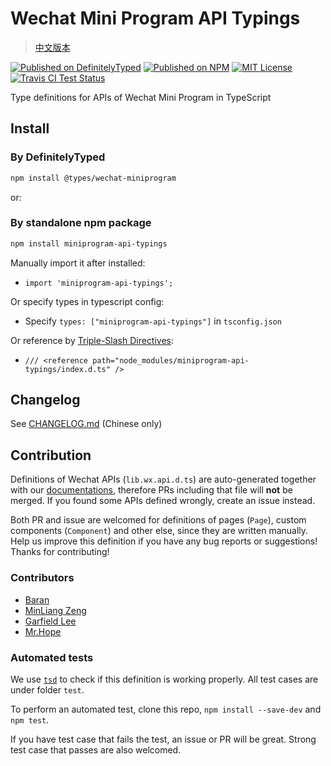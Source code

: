# Wechat Mini Program API Typings

> [中文版本](./README.md)

[![Published on DefinitelyTyped](https://img.shields.io/npm/v/@types/wechat-miniprogram?label=%40types)](https://www.npmjs.com/package/@types/wechat-miniprogram)
[![Published on NPM](https://img.shields.io/npm/v/miniprogram-api-typings.svg?style=flat)](https://www.npmjs.com/package/miniprogram-api-typings)
[![MIT License](https://img.shields.io/github/license/wechat-miniprogram/api-typings.svg)](https://github.com/wechat-miniprogram/api-typings)
[![Travis CI Test Status](https://travis-ci.org/wechat-miniprogram/api-typings.svg?branch=master)](https://travis-ci.org/wechat-miniprogram/api-typings)

Type definitions for APIs of Wechat Mini Program in TypeScript

## Install

### By DefinitelyTyped
```bash
npm install @types/wechat-miniprogram
```

or:

### By standalone npm package
```bash
npm install miniprogram-api-typings
```
Manually import it after installed:
- `import 'miniprogram-api-typings';`

Or specify types in typescript config:
- Specify `types: ["miniprogram-api-typings"]` in `tsconfig.json`

Or reference by [Triple-Slash Directives](https://www.typescriptlang.org/docs/handbook/triple-slash-directives.html):
- `/// <reference path="node_modules/miniprogram-api-typings/index.d.ts" />`

## Changelog

See [CHANGELOG.md](https://github.com/wechat-miniprogram/api-typings/blob/master/CHANGELOG.md) (Chinese only)

## Contribution

Definitions of Wechat APIs (`lib.wx.api.d.ts`) are auto-generated together with our [documentations](https://developers.weixin.qq.com/miniprogram/dev/index.html), therefore PRs including that file will __not__ be merged. If you found some APIs defined wrongly, create an issue instead.

Both PR and issue are welcomed for definitions of pages (`Page`), custom components (`Component`) and other else, since they are written manually. Help us improve this definition if you have any bug reports or suggestions! Thanks for contributing!

### Contributors

- [Baran](https://github.com/baranwang)
- [MinLiang Zeng](https://github.com/zenml/)
- [Garfield Lee](https://github.com/Garfield550)
- [Mr.Hope](https://github.com/Mister-Hope)

### Automated tests

We use [`tsd`](https://github.com/SamVerschueren/tsd) to check if this definition is working properly. All test cases are under folder `test`.

To perform an automated test, clone this repo, `npm install --save-dev` and `npm test`.

If you have test case that fails the test, an issue or PR will be great. Strong test case that passes are also welcomed.
